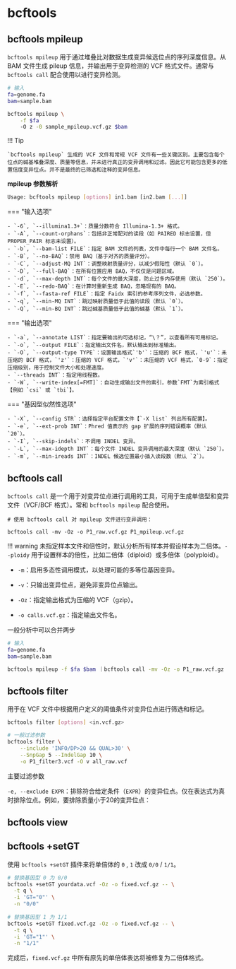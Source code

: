 # bcftools

## bcftools mpileup

`bcftools mpileup` 用于通过堆叠比对数据生成变异候选位点的序列深度信息。从 BAM 文件生成 pileup 信息，并输出用于变异检测的 VCF 格式文件。通常与 `bcftools call` 配合使用以进行变异检测。

```bash
# 输入
fa=genome.fa
bam=sample.bam

bcftools mpileup \
	-f $fa
    -O z -0 sample_mpileup.vcf.gz $bam
```

!!! Tip

    `bcftools mpileup` 生成的 VCF 文件和常规 VCF 文件有一些关键区别。主要包含每个位点的碱基堆叠深度、质量等信息，并未进行真正的变异调用和过滤。因此它可能包含更多的低置信度变异位点。并不是最终的已筛选和注释的变异信息。

**mpileup 参数解析**

```bash
Usage: bcftools mpileup [options] in1.bam [in2.bam [...]]
```

=== "输入选项"

    - `-6`, `--illumina1.3+`：质量分数符合 Illumina-1.3+ 格式。
    - `-A`, `--count-orphans`：包括非正常配对的读段（如 PAIRED 标志设置，但 PROPER_PAIR 标志未设置）。
    - `-b`, `--bam-list FILE`：指定 BAM 文件的列表，文件中每行一个 BAM 文件名。
    - `-B`, `--no-BAQ`：禁用 BAQ（基于对齐的质量评分）。
    - `-C`, `--adjust-MQ INT`：调整映射质量评分，以减少假阳性（默认 `0`）。
    - `-D`, `--full-BAQ`：在所有位置应用 BAQ，不仅仅是问题区域。
    - `-d`, `--max-depth INT`：每个文件的最大深度，防止过多内存使用（默认 `250`）。
    - `-E`, `--redo-BAQ`：在计算时重新生成 BAQ，忽略现有的 BAQ。
    - `-f`, `--fasta-ref FILE`：指定 Faidx 索引的参考序列文件，必选参数。
    - `-q`, `--min-MQ INT`：跳过映射质量低于此值的读段（默认 `0`）。
    - `-Q`, `--min-BQ INT`：跳过碱基质量低于此值的碱基（默认 `1`）。

=== "输出选项"

    - `-a`, `--annotate LIST`：指定要输出的可选标记，“\？”，以查看所有可用标记。
    - `-o`, `--output FILE`：指定输出文件名，默认输出到标准输出。
    - `-O`, `--output-type TYPE`：设置输出格式`'b'`：压缩的 BCF 格式，`'u'`：未压缩的 BCF 格式，`'z'`：压缩的 VCF 格式，`'v'`：未压缩的 VCF 格式，`0-9`：指定压缩级别，用于控制文件大小和处理速度。
    - `--threads INT`：指定用线程数。
    - `-W`, `--write-index[=FMT]`：自动生成输出文件的索引，参数`FMT`为索引格式【例如 `csi` 或 `tbi`】。

=== "基因型似然性选项"

    - `-X`, `--config STR`：选择指定平台配置文件【`-X list` 列出所有配置】。
    - `-e`, `--ext-prob INT`：Phred 值表示的 gap 扩展的序列错误概率（默认 `20`）。
    - `-I`, `--skip-indels`：不调用 INDEL 变异。
    - `-L`, `--max-idepth INT`：每个文件 INDEL 变异调用的最大深度（默认 `250`）。
    - `-m`, `--min-ireads INT`：INDEL 候选位置最小插入读段数（默认 `2`）。

## bcftools call

`bcftools call` 是一个用于对变异位点进行调用的工具，可用于生成单倍型和变异文件（VCF/BCF 格式）。常和 `bcftools mpileup` 配合使用。

```
# 使用 bcftools call 对 mpileup 文件进行变异调用：

bcftools call -mv -Oz -o P1_raw.vcf.gz P1_mpileup.vcf.gz 
```

!!! warning
    未指定样本文件和倍性时，默认分析所有样本并假设样本为二倍体。`--ploidy` 用于设置样本的倍性，比如二倍体（diploid）或多倍体（polyploid）。

- `-m`：启用多态性调用模式，以处理可能的多等位基因变异。

- `-v`：只输出变异位点，避免非变异位点输出。

- `-Oz`：指定输出格式为压缩的 VCF（gzip）。
- `-o calls.vcf.gz`：指定输出文件名。

一般分析中可以合并两步

```bash
# 输入
fa=genome.fa
bam=sample.bam

bcftools mpileup -f $fa $bam ｜bcftools call -mv -Oz -o P1_raw.vcf.gz
```

## bcftools filter

用于在 VCF 文件中根据用户定义的阈值条件对变异位点进行筛选和标记。

```bash
bcftools filter [options] <in.vcf.gz>

# 一般过滤参数
bcftools filter \
	--include 'INFO/DP>20 && QUAL>30' \
	--SnpGap 5 --IndelGap 10 \
	-o P1_filter3.vcf -O v all_raw.vcf 
```

主要过滤参数

`-e, --exclude EXPR`：排除符合给定条件（`EXPR`）的变异位点。仅在表达式为真时排除位点。例如，要排除质量小于20的变异位点：

## bcftools view

## bcftools +setGT

使用 `bcftools +setGT` 插件来将单倍体的 `0` , `1` 改成 `0/0` / `1/1`。

```bash
# 替换基因型 0 为 0/0
bcftools +setGT yourdata.vcf -Oz -o fixed.vcf.gz -- \
  -t q \
  -i 'GT="0"' \
  -n "0/0"
  
# 替换基因型 1 为 1/1
bcftools +setGT fixed.vcf.gz -Oz -o fixed.vcf.gz -- \
  -t q \
  -i 'GT="1"' \
  -n "1/1"
```

完成后，`fixed.vcf.gz` 中所有原先的单倍体表达将被修复为二倍体格式。
